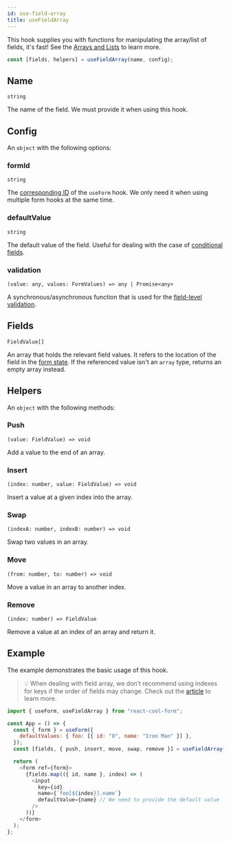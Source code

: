 ```yaml
---
id: use-field-array
title: useFieldArray
---
```


This hook supplies you with functions for manipulating the array/list of fields, it's fast! See the [Arrays and Lists](../getting-started/arrays-and-lists) to learn more.

```js
const [fields, helpers] = useFieldArray(name, config);
```

## Name

`string`

The name of the field. We must provide it when using this hook.

## Config

An `object` with the following options:

### formId

`string`

The [corresponding ID](../api-reference/use-form#id) of the `useForm` hook. We only need it when using multiple form hooks at the same time.

### defaultValue

`string`

The default value of the field. Useful for dealing with the case of [conditional fields](../examples/conditional-fields).

### validation

`(value: any, values: FormValues) => any | Promise<any>`

A synchronous/asynchronous function that is used for the [field-level validation](../getting-started/validation-guide#field-level-validation).

## Fields

`FieldValue[]`

An array that holds the relevant field values. It refers to the location of the field in the [form state](../getting-started/form-state#about-the-form-state). If the referenced value isn't an `array` type, returns an empty array instead.

## Helpers

An `object` with the following methods:

### Push

`(value: FieldValue) => void`

Add a value to the end of an array.

### Insert

`(index: number, value: FieldValue) => void`

Insert a value at a given index into the array.

### Swap

`(indexA: number, indexB: number) => void`

Swap two values in an array.

### Move

`(from: number, to: number) => void`

Move a value in an array to another index.

### Remove

`(index: number) => FieldValue`

Remove a value at an index of an array and return it.

## Example

The example demonstrates the basic usage of this hook.

> 💡 When dealing with field array, we don’t recommend using indexes for keys if the order of fields may change. Check out the [article](https://robinpokorny.medium.com/index-as-a-key-is-an-anti-pattern-e0349aece318) to learn more.

```js
import { useForm, useFieldArray } from "react-cool-form";

const App = () => {
  const { form } = useForm({
    defaultValues: { foo: [{ id: "0", name: "Iron Man" }] },
  });
  const [fields, { push, insert, move, swap, remove }] = useFieldArray("foo");

  return (
    <form ref={form}>
      {fields.map(({ id, name }, index) => (
        <input
          key={id}
          name={`foo[${index}].name`}
          defaultValue={name} // We need to provide the default value
        />
      ))}
    </form>
  );
};
```
